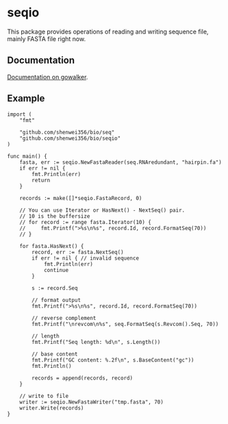 seqio
=====

This package provides operations of reading and writing sequence file, mainly FASTA file right now.

Documentation
-------------
[Documentation on gowalker](http://gowalker.org/github.com/shenwei356/bio/seqio).

Example
-------

    import (
    	"fmt"
    
    	"github.com/shenwei356/bio/seq"
    	"github.com/shenwei356/bio/seqio"
    )
    
    func main() {
    	fasta, err := seqio.NewFastaReader(seq.RNAredundant, "hairpin.fa")
    	if err != nil {
    		fmt.Println(err)
    		return
    	}
    
    	records := make([]*seqio.FastaRecord, 0)
    	
    	// You can use Iterator or HasNext() - NextSeq() pair.
    	// 10 is the buffersize
    	// for record := range fasta.Iterator(10) {
    	//     fmt.Printf(">%s\n%s", record.Id, record.FormatSeq(70))
    	// }    	
    
    	for fasta.HasNext() {
    		record, err := fasta.NextSeq()
    		if err != nil { // invalid sequence
    			fmt.Println(err)
    			continue
    		}
    
    		s := record.Seq
    
    		// format output
    		fmt.Printf(">%s\n%s", record.Id, record.FormatSeq(70))
    
    		// reverse complement
    		fmt.Printf("\nrevcom\n%s", seq.FormatSeq(s.Revcom().Seq, 70))
    
    		// length
    		fmt.Printf("Seq length: %d\n", s.Length())
    
    		// base content
    		fmt.Printf("GC content: %.2f\n", s.BaseContent("gc"))
    		fmt.Println()
    
    		records = append(records, record)
    	}
    
    	// write to file
    	writer := seqio.NewFastaWriter("tmp.fasta", 70)
    	writer.Write(records)
    }
